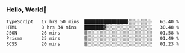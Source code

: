 
### Hello, World🐤

<!--START_SECTION:waka-->

```txt
TypeScript   17 hrs 50 mins  ████████████████░░░░░░░░░   63.40 %
HTML         8 hrs 34 mins   ███████▓░░░░░░░░░░░░░░░░░   30.48 %
JSON         26 mins         ▒░░░░░░░░░░░░░░░░░░░░░░░░   01.58 %
Prisma       25 mins         ▒░░░░░░░░░░░░░░░░░░░░░░░░   01.49 %
SCSS         20 mins         ▒░░░░░░░░░░░░░░░░░░░░░░░░   01.23 %
```

<!--END_SECTION:waka-->
